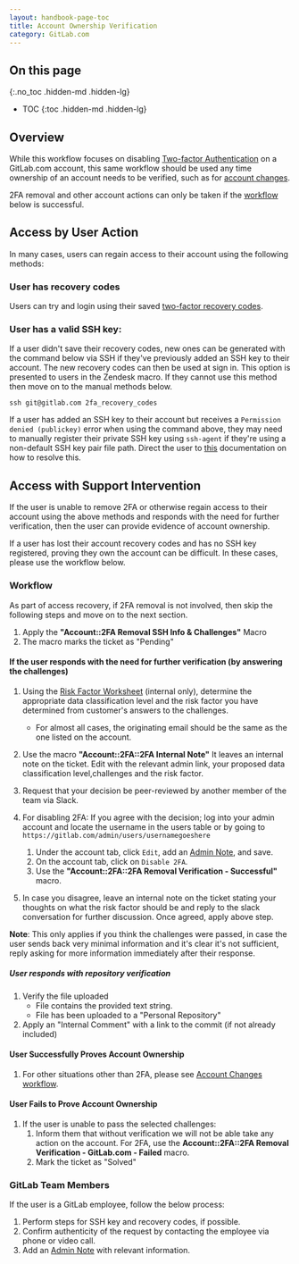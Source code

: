 ```yaml
---
layout: handbook-page-toc
title: Account Ownership Verification
category: GitLab.com
---
```


## On this page
{:.no_toc .hidden-md .hidden-lg}

- TOC
{:toc .hidden-md .hidden-lg}

## Overview

While this workflow focuses on disabling [Two-factor Authentication](http://docs.gitlab.com/ee/profile/two_factor_authentication.html) on a GitLab.com account, this same workflow should be used any time ownership of an account needs to be verified, such as for [account changes](/handbook/support/workflows/account_changes.html).

2FA removal and other account actions can only be taken if the [workflow](#workflow) below is successful.

## Access by User Action

In many cases, users can regain access to their account using the following methods:

### User has recovery codes

Users can try and login using their saved [two-factor recovery codes](https://docs.gitlab.com/ee/user/profile/account/two_factor_authentication.html#recovery-codes).

### User has a valid SSH key:

If a user didn't save their recovery codes, new ones can be generated with the command below via SSH if they've previously added an SSH key to their account. The new recovery codes can then be used at sign in. This option is presented to users in the Zendesk macro. If they cannot use this method then move on to the manual methods below.

```
ssh git@gitlab.com 2fa_recovery_codes
```

If a user has added an SSH key to their account but receives a `Permission denied (publickey)` error when using the command above, they may need to manually register their private SSH key using `ssh-agent` if they're using a non-default SSH key pair file path. Direct the user to [this](https://docs.gitlab.com/ee/ssh/README.html#working-with-non-default-ssh-key-pair-paths) documentation on how to resolve this.

## Access with Support Intervention

If the user is unable to remove 2FA or otherwise regain access to their account using the above methods and responds with the need for further verification, then the user can provide evidence of account ownership.

If a user has lost their account recovery codes and has no SSH key registered, proving they own the account can be difficult. In these cases, please use the workflow below.

### Workflow

As part of access recovery, if 2FA removal is not involved, then skip the following steps and move on to the next section.

1. Apply the **"Account::2FA Removal SSH Info & Challenges"** Macro
1. The macro marks the ticket as "Pending"

#### If the user responds with the need for further verification (by answering the challenges)

1. Using the [Risk Factor Worksheet](https://docs.google.com/spreadsheets/d/1NBH1xaZQSwdQdJSbqvwm1DInHeVD8_b2L08-V1QG1Qk/edit#gid=0) (internal only), determine the appropriate data classification level and the risk factor you have determined from customer's answers to the challenges.
   - For almost all cases, the originating email should be the same as the one listed on the account.

1. Use the macro **"Account::2FA::2FA Internal Note"** It leaves an internal note on the ticket. Edit with the relevant admin link, your proposed data classification level,challenges and the risk factor.

1. Request that your decision be peer-reviewed by another member of the team via Slack.
 
1. For disabling 2FA: If you agree with the decision; log into your admin account and locate the username in the users table or by going to `https://gitlab.com/admin/users/usernamegoeshere`
      1. Under the account tab, click `Edit`, add an [Admin Note](/handbook/support/workflows/admin_note.html), and save.
      1. On the account tab, click on `Disable 2FA`.
      1. Use the **"Account::2FA::2FA Removal Verification - Successful"** macro.

1. In case you disagree, leave an internal note on the ticket stating your thoughts on what the risk factor should be and reply to the slack conversation for further discussion. Once agreed, apply above step.

**Note**: This only applies if you think the challenges were passed, in case the user sends back very minimal information and it's clear it's not sufficient, reply asking for more information immediately after their response.

##### User responds with repository verification

1. Verify the file uploaded
    - File contains the provided text string.
    - File has been uploaded to a "Personal Repository"
1. Apply an "Internal Comment" with a link to the commit (if not already included)

#### User Successfully Proves Account Ownership
   
   1. For other situations other than 2FA, please see [Account Changes workflow](account_changes.html).

#### User Fails to Prove Account Ownership

1. If the user is unable to pass the selected challenges:
   1. Inform them that without verification we will not be able take any action on the account. For 2FA, use the **Account::2FA::2FA Removal Verification - GitLab.com - Failed** macro.
   1. Mark the ticket as "Solved"

### GitLab Team Members

If the user is a GitLab employee, follow the below process:

1. Perform steps for SSH key and recovery codes, if possible.
1. Confirm authenticity of the request by contacting the employee via phone or video call.
1. Add an [Admin Note](/handbook/support/workflows/admin_note.html) with relevant information.
